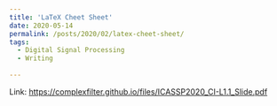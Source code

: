 ```yaml
---
title: 'LaTeX Cheet Sheet'
date: 2020-05-14
permalink: /posts/2020/02/latex-cheet-sheet/
tags:
  - Digital Signal Processing
  - Writing
  
---
```

Link:
https://complexfilter.github.io/files/ICASSP2020_CI-L1.1_Slide.pdf

